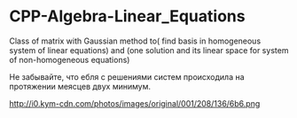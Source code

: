 # CPP-Algebra-Linear_Equations
Class of matrix with Gaussian method to( find basis in homogeneous system of linear equations) and (one solution and its linear space for system of non-homogeneous equations)

Не забывайте, что ебля с решениями систем происходила на протяжении меясцев двух минимум.

http://i0.kym-cdn.com/photos/images/original/001/208/136/6b6.png
